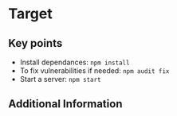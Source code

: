 # Target

## Key points

- Install dependances: `npm install`
- To fix vulnerabilities if needed: `npm audit fix`
- Start a server: `npm start`

## Additional Information
